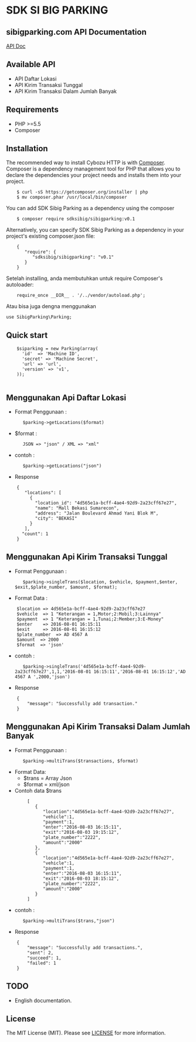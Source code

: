 SDK SI BIG PARKING
=======================

sibigparking.com API Documentation
------------

[API Doc](https://doc.sibigparking.com/)

Available API
------------

- API Daftar Lokasi
- API Kirim Transaksi Tunggal
- API Kirim Transaksi Dalam Jumlah Banyak

Requirements
------------

- PHP >=5.5
- Composer

Installation
------------

The recommended way to install Cybozu HTTP is with [Composer](https://getcomposer.org/).
Composer is a dependency management tool for PHP that allows you to declare the dependencies your project needs and installs them into your project.

```{.bash}
    $ curl -sS https://getcomposer.org/installer | php
    $ mv composer.phar /usr/local/bin/composer
```

You can add SDK Sibig Parking as a dependency using the composer

```{.bash}
    $ composer require sdksibig/sibigparking:v0.1
```

Alternatively, you can specify SDK Sibig Parking as a dependency in your project's existing composer.json file:

```{.json}
    {
       "require": {
          "sdksibig/sibigparking": "v0.1"
       }
    }
```

Setelah installing, anda membutuhkan untuk require Composer's autoloader:

```{.php}
    require_once __DIR__ . '/../vendor/autoload.php'; 
```

Atau bisa juga dengna menggunakan

```{.php}
use SibigParking\Parking;
```


Quick start
------------

```{.php}
    $siparking = new Parking(array(
      'id'  => 'Machine ID',
      'secret' => 'Machine Secret',
      'url' => 'url',
      'version' => 'v1',
    ));
    
```

Menggunakan Api Daftar Lokasi
------------
- Format Penggunaan :
    ```
       $parking->getLocations($format)
    ```
- $format :
    ```
       JSON => "json" / XML => "xml"
    ```
- contoh : 
    ```
       $parking->getLocations("json")
    ```
- Response
```{.json}
    {
       "locations": [
         {
           "location_id": "4d565e1a-bcff-4ae4-92d9-2a23cff67e27",
           "name": "Mall Bekasi Sumarecon",
           "address": "Jalan Boulevard Ahmad Yani Blok M",
           "city": "BEKASI" 
         }
       ],
      "count": 1
    }
```

Menggunakan Api Kirim Transaksi Tunggal
------------
- Format Penggunaan :
    ```
       $parking->singleTrans($location, $vehicle, $payment,$enter, $exit,$plate_number, $amount, $format);
    ```
- Format Data :
```{.bash}
    $location => 4d565e1a-bcff-4ae4-92d9-2a23cff67e27
    $vehicle  => 1 "Keterangan = 1,Motor;2:Mobil;3:Lainnya"
    $payment  => 1 "Keterangan = 1,Tunai;2:Member;3:E-Money"
    $enter    => 2016-08-01 16:15:11
    $exit     => 2016-08-01 16:15:12
    $plate_number  => AD 4567 A 
    $amount  => 2000
    $format  => 'json'
```

- contoh : 
    ```
       $parking->singleTrans('4d565e1a-bcff-4ae4-92d9-2a23cff67e27',1,1,'2016-08-01 16:15:11','2016-08-01 16:15:12','AD 4567 A ',2000,'json')
    ```
- Response
```{.json}
    {
        "message": "Successfully add transaction."
    }
```

Menggunakan Api Kirim Transaksi Dalam Jumlah Banyak
------------
- Format Penggunaan :
    ```
       $parking->multiTrans($transactions, $format)
    ```
- Format Data:
    - $trans = Array Json
    - $format = xml/json
- Contoh data $trans
```{.json}
        [  
           {  
              "location":"4d565e1a-bcff-4ae4-92d9-2a23cff67e27",
              "vehicle":1,
              "payment":1,
              "enter":"2016-08-03 16:15:11",
              "exit":"2016-08-03 19:15:12",
              "plate_number":"2222",
              "amount":"2000"
           },
           {  
              "location":"4d565e1a-bcff-4ae4-92d9-2a23cff67e27",
              "vehicle":1,
              "payment":1,
              "enter":"2016-08-03 16:15:11",
              "exit":"2016-08-03 18:15:12",
              "plate_number":"2222",
              "amount":"2000"
           }
        ]
```
- contoh : 
    ```
       $parking->multiTrans($trans,"json")
    ```
- Response
```{.json}
    {
        "message": "Successfully add transactions.",
        "sent": 2,
        "succeed": 1,
        "failed": 1
    }
```

TODO
------------

- English documentation.

License
------------

The MIT License (MIT). Please see [LICENSE](LICENSE) for more information.
